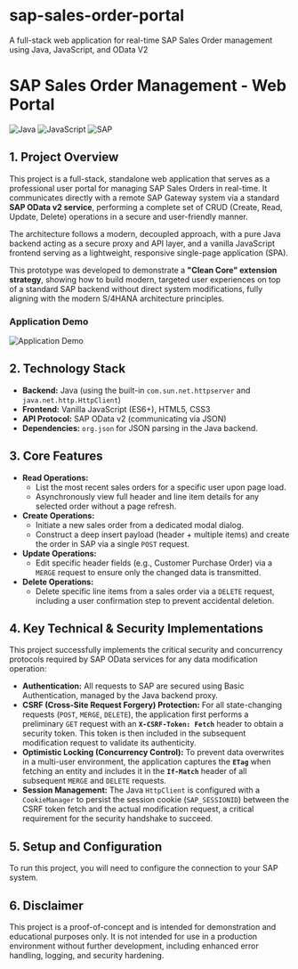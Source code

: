 # sap-sales-order-portal
A full-stack web application for real-time SAP Sales Order management using Java, JavaScript, and OData V2


# SAP Sales Order Management - Web Portal

![Java](https://img.shields.io/badge/Java-ED8B00?style=for-the-badge&logo=openjdk&logoColor=white) ![JavaScript](https://img.shields.io/badge/JavaScript-F7DF1E?style=for-the-badge&logo=javascript&logoColor=black) ![SAP](https://img.shields.io/badge/SAP-008FD3?style=for-the-badge&logo=sap&logoColor=white)

## 1. Project Overview

This project is a full-stack, standalone web application that serves as a professional user portal for managing SAP Sales Orders in real-time. It communicates directly with a remote SAP Gateway system via a standard **SAP OData v2 service**, performing a complete set of CRUD (Create, Read, Update, Delete) operations in a secure and user-friendly manner.

The architecture follows a modern, decoupled approach, with a pure Java backend acting as a secure proxy and API layer, and a vanilla JavaScript frontend serving as a lightweight, responsive single-page application (SPA).

This prototype was developed to demonstrate a **"Clean Core" extension strategy**, showing how to build modern, targeted user experiences on top of a standard SAP backend without direct system modifications, fully aligning with the modern S/4HANA architecture principles.

### Application Demo

![Application Demo](app-demo.gif)

## 2. Technology Stack

* **Backend:** Java (using the built-in `com.sun.net.httpserver` and `java.net.http.HttpClient`)
* **Frontend:** Vanilla JavaScript (ES6+), HTML5, CSS3
* **API Protocol:** SAP OData v2 (communicating via JSON)
* **Dependencies:** `org.json` for JSON parsing in the Java backend.

## 3. Core Features

* **Read Operations:**
    * List the most recent sales orders for a specific user upon page load.
    * Asynchronously view full header and line item details for any selected order without a page refresh.
* **Create Operations:**
    * Initiate a new sales order from a dedicated modal dialog.
    * Construct a deep insert payload (header + multiple items) and create the order in SAP via a single `POST` request.
* **Update Operations:**
    * Edit specific header fields (e.g., Customer Purchase Order) via a `MERGE` request to ensure only the changed data is transmitted.
* **Delete Operations:**
    * Delete specific line items from a sales order via a `DELETE` request, including a user confirmation step to prevent accidental deletion.

## 4. Key Technical & Security Implementations

This project successfully implements the critical security and concurrency protocols required by SAP OData services for any data modification operation:

* **Authentication:** All requests to SAP are secured using Basic Authentication, managed by the Java backend proxy.
* **CSRF (Cross-Site Request Forgery) Protection:** For all state-changing requests (`POST`, `MERGE`, `DELETE`), the application first performs a preliminary `GET` request with an **`X-CSRF-Token: Fetch`** header to obtain a security token. This token is then included in the subsequent modification request to validate its authenticity.
* **Optimistic Locking (Concurrency Control):** To prevent data overwrites in a multi-user environment, the application captures the **`ETag`** when fetching an entity and includes it in the **`If-Match`** header of all subsequent `MERGE` and `DELETE` requests.
* **Session Management:** The Java `HttpClient` is configured with a `CookieManager` to persist the session cookie (`SAP_SESSIONID`) between the CSRF token fetch and the actual modification request, a critical requirement for the security handshake to succeed.

## 5. Setup and Configuration

To run this project, you will need to configure the connection to your SAP system.

## 6. Disclaimer

This project is a proof-of-concept and is intended for demonstration and educational purposes only. It is not intended for use in a production environment without further development, including enhanced error handling, logging, and security hardening.
